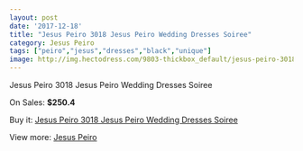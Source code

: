 ```yaml
---
layout: post
date: '2017-12-18'
title: "Jesus Peiro 3018 Jesus Peiro Wedding Dresses Soiree"
category: Jesus Peiro
tags: ["peiro","jesus","dresses","black","unique"]
image: http://img.hectodress.com/9803-thickbox_default/jesus-peiro-3018-jesus-peiro-wedding-dresses-soiree.jpg
---
```

Jesus Peiro 3018 Jesus Peiro Wedding Dresses Soiree

On Sales: **$250.4**
<a href="https://www.hectodress.com/jesus-peiro/4925-jesus-peiro-3018-jesus-peiro-wedding-dresses-soiree.html"><amp-img layout="responsive" width="600" height="600" src="//img.hectodress.com/9803-thickbox_default/jesus-peiro-3018-jesus-peiro-wedding-dresses-soiree.jpg" alt="Jesus Peiro 3018 Jesus Peiro Wedding Dresses Soiree 0" /></a>
<a href="https://www.hectodress.com/jesus-peiro/4925-jesus-peiro-3018-jesus-peiro-wedding-dresses-soiree.html"><amp-img layout="responsive" width="600" height="600" src="//img.hectodress.com/9805-thickbox_default/jesus-peiro-3018-jesus-peiro-wedding-dresses-soiree.jpg" alt="Jesus Peiro 3018 Jesus Peiro Wedding Dresses Soiree 1" /></a>
<a href="https://www.hectodress.com/jesus-peiro/4925-jesus-peiro-3018-jesus-peiro-wedding-dresses-soiree.html"><amp-img layout="responsive" width="600" height="600" src="//img.hectodress.com/9804-thickbox_default/jesus-peiro-3018-jesus-peiro-wedding-dresses-soiree.jpg" alt="Jesus Peiro 3018 Jesus Peiro Wedding Dresses Soiree 2" /></a>

Buy it: [Jesus Peiro 3018 Jesus Peiro Wedding Dresses Soiree](https://www.hectodress.com/jesus-peiro/4925-jesus-peiro-3018-jesus-peiro-wedding-dresses-soiree.html "Jesus Peiro 3018 Jesus Peiro Wedding Dresses Soiree")

View more: [Jesus Peiro](https://www.hectodress.com/81-jesus-peiro "Jesus Peiro")